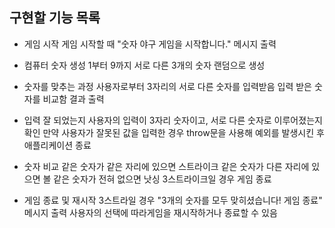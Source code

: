 ## 구현할 기능 목록

- 게임 시작
  게임 시작할 때 "숫자 야구 게임을 시작합니다." 메시지 출력

- 컴퓨터 숫자 생성
  1부터 9까지 서로 다른 3개의 숫자 랜덤으로 생성

- 숫자를 맞추는 과정
  사용자로부터 3자리의 서로 다른 숫자를 입력받음
  입력 받은 숫자를 비교함
  결과 출력

- 입력 잘 되었는지
  사용자의 입력이 3자리 숫자이고, 서로 다른 숫자로 이루어졌는지 확인
  만약 사용자가 잘못된 값을 입력한 경우 throw문을 사용해 예외를 발생시킨 후 애플리케이션 종료

- 숫자 비교
  같은 숫자가 같은 자리에 있으면 스트라이크
  같은 숫자가 다른 자리에 있으면 볼
  같은 숫자가 전혀 없으면 낫싱
  3스트라이크일 경우 게임 종료

- 게임 종료 및 재시작
  3스트라일 경우 "3개의 숫자를 모두 맞히셨습니다! 게임 종료" 메시지 출력
  사용자의 선택에 따라게임을 재시작하거나 종료할 수 있음

